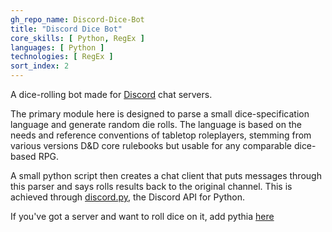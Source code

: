 ```yaml
---
gh_repo_name: Discord-Dice-Bot
title: "Discord Dice Bot"
core_skills: [ Python, RegEx ]
languages: [ Python ]
technologies: [ RegEx ]
sort_index: 2
---
```

A dice-rolling bot made for [Discord][discord] chat servers.

The primary module here is designed to parse a small dice-specification language and generate random die rolls.
The language is based on the needs and reference conventions of tabletop roleplayers, stemming from various versions D&D core rulebooks but usable for any comparable dice-based RPG.

A small python script then creates a chat client that puts messages through this parser and says rolls results back to the original channel. This is achieved through [discord.py][discord.py], the Discord API for Python.

If you've got a server and want to roll dice on it, add pythia [here][add pythia]

[discord]: https://discordapp.com
[discord.py]: https://github.com/Rapptz/discord.py

[add pythia]: https://discordapp.com/oauth2/authorize?client_id=202861748133298177&scope=bot&permissions=3072
